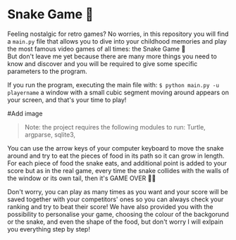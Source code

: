 # Snake Game 🐍

Feeling nostalgic for retro games? No worries, in this repository you will find a `main.py` file that allows you to dive into your childhood memories and play the most famous video games of all times: the Snake Game 🐍 <br/>But don't leave me yet because there are many more things you need to know and discover and you will be required to give some specific parameters to the program.

If you run the program, executing the main file with: `$ python main.py -u playername` a window with a small cubic segment moving around appears on your screen, and that's your time to play! 

#Add image 

> Note: the project requires the following modules to run: Turtle, argparse, sqlite3, 

You can use the arrow keys of your computer keyboard to move the snake around and try to eat the pieces of food in its path so it can grow in length. For each piece of food the snake eats, and additional point is added to your score but as in the real game, every time the snake collides with the walls of the window or its own tail, then it's GAME OVER 👾❌ 

Don't worry, you can play as many times as you want and your score will be saved together with your competitors' ones so you can always check your ranking and try to beat their score! We have also provided you with the possibility to personalise your game, choosing the colour of the backgorund or the snake, and even the shape of the food, but don't worry I will exlpain you everything step by step!

